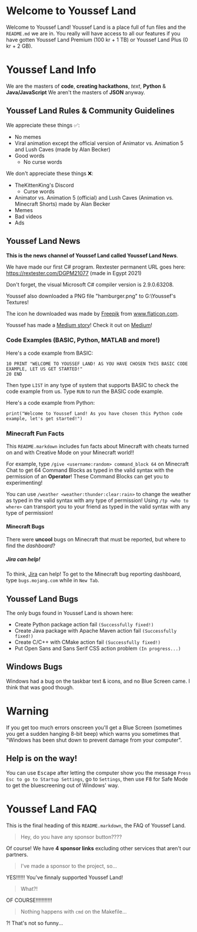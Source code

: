 # <!--1.--> Welcome to Youssef Land

Welcome to Youssef Land! Youssef Land is a place full of fun files and the `README.md` we are in. You really will have access to all our features if you have gotten Youssef Land Premium (100 kr + 1 TB) or Youssef Land Plus (0 kr + 2 GB).

# <!--2.--> Youssef Land Info

We are the masters of __code__, __creating hackathons__, _text_, __Python__ & __Java/JavaScript__ We aren't the masters of __JSON__ anyway.

## <!--2.1--> Youssef Land Rules & Community Guidelines

We appreciate these things ✅:

* No memes
* Viral animation except the official version of Animator vs. Animation 5 and Lush Caves (made by Alan Becker)
* Good words
  * No curse words

We don't appreciate these things ❌:

* TheKittenKing's Discord
  * Curse words
* Animator vs. Animation 5 (official) and Lush Caves (Animation vs. Minecraft Shorts) made by Alan Becker
* Memes
* Bad videos
* Ads

<!-- Please be aware that curse words violate The Youssef Nasr Company and Youssef Land ❌. -->

## <!--2.2--> Youssef Land News

__This is the news channel of Youssef Land called Youssef Land News__.

We have made our first C# program. Rextester permanent URL goes here: https://rextester.com/DGPM21077 (made in Egypt 2021)

Don't forget, the visual Microsoft C# compiler version is 2.9.0.63208.

Youssef also downloaded a PNG file "hamburger.png" to G:\Youssef's Textures! <div>The icon he downloaded was made by <a href="https://www.freepik.com" title="Freepik">Freepik</a> from <a href="https://www.flaticon.com/" title="Flaticon">www.flaticon.com</a>.</div>

Youssef has made a [Medium story](https://medium.com/@yoyo.monem22/the-story-i-told-to-medium-d67601e7b0aa)! Check it out on [Medium](https://medium.com)!

### <!--2.2.1--> Code Examples (BASIC, Python, MATLAB and more!)

Here's a code example from BASIC:

```
10 PRINT "WELCOME TO YOUSSEF LAND! AS YOU HAVE CHOSEN THIS BASIC CODE EXAMPLE, LET US GET STARTED!"
20 END
```
Then type `LIST` in any type of system that supports BASIC to check the code example from us.
Type `RUN` to run the BASIC code example.

Here's a code example from Python:
```
print("Welcome to Youssef Land! As you have chosen this Python code example, let's get started!")
```

### <!--2.2.2--> Minecraft Fun Facts

This `README.markdown` includes fun facts about Minecraft with cheats turned on and with Creative Mode on your Minecraft world!!

For example, type `/give <username:random> command_block 64` on Minecraft Chat to get 64 Command Blocks as typed in the valid syntax with the permission of an __Operator__! These Command Blocks can get you to experimenting!

You can use `/weather <weather:thunder:clear:rain>` to change the weather as typed in the valid syntax with any type of permission! Using `/tp <who to where>` can transport you to your friend as typed in the valid syntax with any type of permission!

#### <!--2.2.2.1--> Minecraft Bugs

There were __uncool__ bugs on Minecraft that must be reported, but where to find the _dashboard_?

##### <!--1.2.2.1.1--> Jira can help!

To think, [Jira](https://www.atlassian.com/software/jira) can help! To get to the Minecraft bug reporting dashboard, type `bugs.mojang.com` while in `New Tab`.

## <!--2.3--> Youssef Land Bugs

The only bugs found in Youssef Land is shown here:

* Create Python package action fail `(Successfully fixed!)`
* Create Java package with Apache Maven action fail `(Successfully fixed!)`
* Create C/C++ with CMake action fail `(Successfully fixed!)`
* Put Open Sans and Sans Serif CSS action problem `(In progress...)`

## <!--2.4--> Windows Bugs

Windows had a bug on the taskbar text & icons, and no Blue Screen came. I think that was good though.

# <!--3.--> Warning

If you get too much errors onscreen you'll get a Blue Screen (sometimes you get a sudden hanging 8-bit beep) which warns you sometimes that "Windows has been shut down to prevent damage from your computer".

## <!--3.1--> Help is on the way!

You can use <kbd>Escape</kbd> after letting the computer show you the message `Press Esc to go to Startup Settings`, go to `Settings`, then use <kbd>F8</kbd> for Safe Mode to get the bluescreening out of Windows' way.

# <!--4.--> Youssef Land FAQ

This is the final heading of this `README.markdown`, the FAQ of Youssef Land.

> Hey, do you have any sponsor button????

Of course! We have __4 sponsor links__ excluding other services that aren't our partners.

> I've made a sponsor to the project, so...

YES!!!!!! You've finnaly supported Youssef Land!

> What?!

OF COURSE!!!!!!!!!!!

> Nothing happens with `cmd` on the Makefile...

?! That's not so funny...
